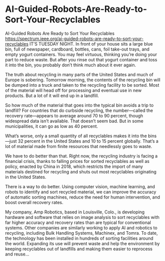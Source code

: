 # AI-Guided-Robots-Are-Ready-to-Sort-Your-Recyclables
AI-Guided Robots Are Ready to Sort Your Recyclables
https://spectrum.ieee.org/ai-guided-robots-are-ready-to-sort-your-recyclables
IT’S TUESDAY NIGHT. In front of your house sits a large blue bin, full of newspaper, cardboard, bottles, cans, foil take-out trays, and empty yogurt containers. You may feel virtuous, thinking you’re doing your part to reduce waste. But after you rinse out that yogurt container and toss it into the bin, you probably don’t think much about it ever again.

The truth about recycling in many parts of the United States and much of Europe is sobering. Tomorrow morning, the contents of the recycling bin will be dumped into a truck and taken to the recycling facility to be sorted. Most of the material will head off for processing and eventual use in new products. But a lot of it will end up in a landfill.

So how much of the material that goes into the typical bin avoids a trip to landfill? For countries that do curbside recycling, the number—called the recovery rate—appears to average around 70 to 90 percent, though widespread data isn’t available. That doesn’t seem bad. But in some municipalities, it can go as low as 40 percent.

What’s worse, only a small quantity of all recyclables makes it into the bins—just 32 percent in the United States and 10 to 15 percent globally. That’s a lot of material made from finite resources that needlessly goes to waste.

We have to do better than that. Right now, the recycling industry is facing a financial crisis, thanks to falling prices for sorted recyclables as well as policy, enacted by China in 2018, which restricts the import of many materials destined for recycling and shuts out most recyclables originating in the United States.

There is a way to do better. Using computer vision, machine learning, and robots to identify and sort recycled material, we can improve the accuracy of automatic sorting machines, reduce the need for human intervention, and boost overall recovery rates.

My company, Amp Robotics, based in Louisville, Colo., is developing hardware and software that relies on image analysis to sort recyclables with far higher accuracy and recovery rates than are typical for conventional systems. Other companies are similarly working to apply AI and robotics to recycling, including Bulk Handling Systems, Machinex, and Tomra. To date, the technology has been installed in hundreds of sorting facilities around the world. Expanding its use will prevent waste and help the environment by keeping recyclables out of landfills and making them easier to reprocess and reuse...
